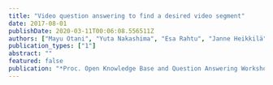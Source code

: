 ```yaml
---
title: "Video question answering to find a desired video segment"
date: 2017-08-01
publishDate: 2020-03-11T00:06:08.556511Z
authors: ["Mayu Otani", "Yuta Nakashima", "Esa Rahtu", "Janne Heikkilä"]
publication_types: ["1"]
abstract: ""
featured: false
publication: "*Proc. Open Knowledge Base and Question Answering Workshop (OKBQA) at SIGIR*"
---
```



